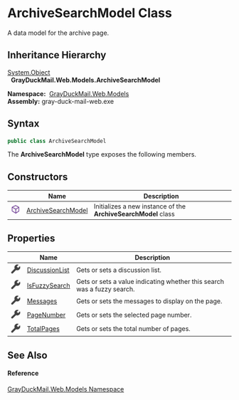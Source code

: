 ArchiveSearchModel Class
========================
A data model for the archive page.


Inheritance Hierarchy
---------------------
[System.Object][1]  
  **GrayDuckMail.Web.Models.ArchiveSearchModel**  

  **Namespace:**  [GrayDuckMail.Web.Models][2]  
  **Assembly:** gray-duck-mail-web.exe

Syntax
------

```csharp
public class ArchiveSearchModel
```

The **ArchiveSearchModel** type exposes the following members.


Constructors
------------

|                  | Name                    | Description                                                    |
| ---------------- | ----------------------- | -------------------------------------------------------------- |
| ![Public method] | [ArchiveSearchModel][3] | Initializes a new instance of the **ArchiveSearchModel** class |


Properties
----------

|                    | Name                | Description                                                             |
| ------------------ | ------------------- | ----------------------------------------------------------------------- |
| ![Public property] | [DiscussionList][4] | Gets or sets a discussion list.                                         |
| ![Public property] | [IsFuzzySearch][5]  | Gets or sets a value indicating whether this search was a fuzzy search. |
| ![Public property] | [Messages][6]       | Gets or sets the messages to display on the page.                       |
| ![Public property] | [PageNumber][7]     | Gets or sets the selected page number.                                  |
| ![Public property] | [TotalPages][8]     | Gets or sets the total number of pages.                                 |


See Also
--------

#### Reference
[GrayDuckMail.Web.Models Namespace][2]  

[1]: https://docs.microsoft.com/dotnet/api/system.object
[2]: ../README.md
[3]: _ctor.md
[4]: DiscussionList.md
[5]: IsFuzzySearch.md
[6]: Messages.md
[7]: PageNumber.md
[8]: TotalPages.md
[Public method]: ../../icons/pubmethod.svg "Public method"
[Public property]: ../../icons/pubproperty.svg "Public property"